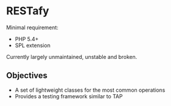 RESTafy
=======

Minimal requirement:
* PHP 5.4+
* SPL extension

Currently largely unmaintained, unstable and broken.

Objectives
----------

- A set of lightweight classes for the most common operations
- Provides a testing framework similar to TAP

